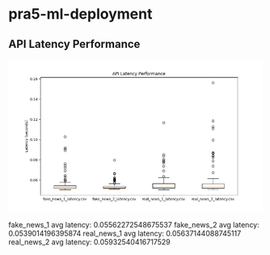 # pra5-ml-deployment
 
## API Latency Performance

![API Latency Boxplot](boxplot.png)

fake_news_1 avg latency: 0.05562272548675537
fake_news_2 avg latency: 0.0539014196395874
real_news_1 avg latency: 0.05637144088745117
real_news_2 avg latency: 0.05932540416717529